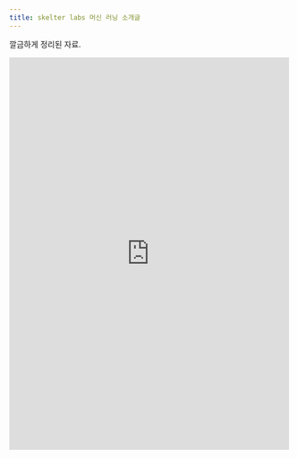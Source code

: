 ```yaml
---
title: skelter labs 머신 러닝 소개글
---
```


깔금하게 정리된 자료.

<iframe src="https://www.facebook.com/plugins/post.php?href=https%3A%2F%2Fwww.facebook.com%2Fskelterlabs%2Fposts%2F399118257196676&width=500" width="500" height="702" style="border:none;overflow:hidden" scrolling="no" frameborder="0" allowTransparency="true"></iframe>
